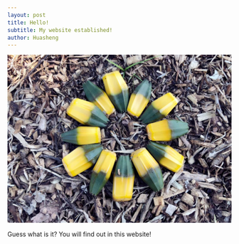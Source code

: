 ```yaml
---
layout: post
title: Hello!
subtitle: My website established!
author: Huasheng
---
```


<img src="assets/images/13.jpg">

Guess what is it? You will find out in this website!
